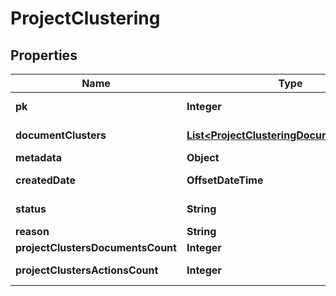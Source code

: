 

# ProjectClustering


## Properties

Name | Type | Description | Notes
------------ | ------------- | ------------- | -------------
**pk** | **Integer** |  |  [optional] [readonly]
**documentClusters** | [**List&lt;ProjectClusteringDocumentClusters&gt;**](ProjectClusteringDocumentClusters.md) |  |  [optional] [readonly]
**metadata** | **Object** |  |  [optional]
**createdDate** | **OffsetDateTime** |  |  [optional] [readonly]
**status** | **String** |  |  [optional] [readonly]
**reason** | **String** |  |  [optional]
**projectClustersDocumentsCount** | **Integer** |  | 
**projectClustersActionsCount** | **Integer** |  |  [optional] [readonly]




